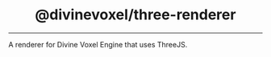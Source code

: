 <h1 align="center">
@divinevoxel/three-renderer
</h1>



---

A renderer for Divine Voxel Engine that uses ThreeJS. 


